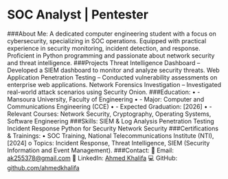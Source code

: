 # SOC Analyst | Pentester
###About Me:
A dedicated computer engineering student with a focus on cybersecurity, specializing in SOC operations. Equipped with practical experience in security monitoring, incident detection, and response. Proficient in Python programming and passionate about network security and threat intelligence.
###Projects
Threat Intelligence Dashboard – Developed a SIEM dashboard to monitor and analyze security threats.
Web Application Penetration Testing – Conducted vulnerability assessments on enterprise web applications.
Network Forensics Investigation – Investigated real-world attack scenarios using Security Onion.
###Education: 
•	-Mansoura University, Faculty of Engineering
•	- Major: Computer and Communications Engineering (CCE)
•	- Expected Graduation: [2026]
•	- Relevant Courses: Network Security, Cryptography, Operating Systems, Software Engineering
###Skills:
SIEM & Log Analysis
Penetration Testing
Incident Response
Python for Security
Network Security
###Certifications & Trainings:
•	SOC Training, National Telecommunications Institute (NTI), [2024]
o	Topics: Incident Response, Threat Intelligence, SIEM (Security Information and Event Management).
###Contact:
📧 Email: ak255378@gmail.com
🔗 LinkedIn: [Ahmed Khalifa](https://www.linkedin.com/in/ahmed-khalifa-b5bb6424b/)
💻 GitHub: [github.com/ahmedkhalifa](https://github.com/A7med1Khalifa)
